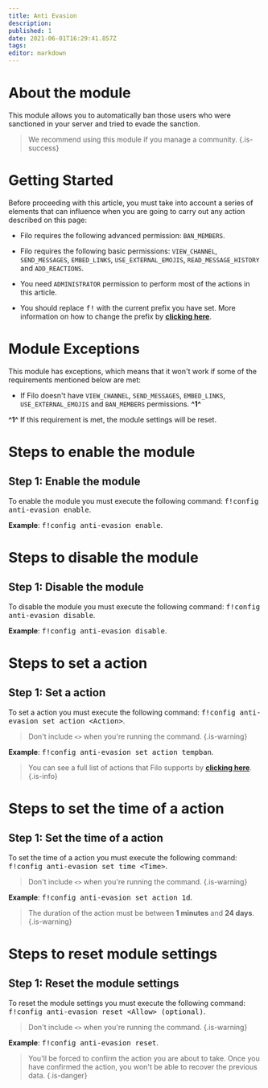 ```yaml
---
title: Anti Evasion
description:
published: 1
date: 2021-06-01T16:29:41.857Z
tags:
editor: markdown
---
```


# About the module

This module allows you to automatically ban those users who were sanctioned in your server and tried to evade the sanction.

> We recommend using this module if you manage a community.
{.is-success}

# Getting Started

Before proceeding with this article, you must take into account a series of elements that can influence when you are going to carry out any action described on this page:

- Filo requires the following advanced permission: ``BAN_MEMBERS``.

- Filo requires the following basic permissions: ``VIEW_CHANNEL``, ``SEND_MESSAGES``, ``EMBED_LINKS``, ``USE_EXTERNAL_EMOJIS``, ``READ_MESSAGE_HISTORY`` and ``ADD_REACTIONS``.

- You need ``ADMINISTRATOR`` permission to perform most of the actions in this article.

- You should replace <kbd>f!</kbd> with the current prefix you have set. More information on how to change the prefix by **[clicking here](es/modules/prefix)**.

# Module Exceptions

This module has exceptions, which means that it won't work if some of the requirements mentioned below are met:

- If Filo doesn't have ``VIEW_CHANNEL``, ``SEND_MESSAGES``, ``EMBED_LINKS``, ``USE_EXTERNAL_EMOJIS`` and ``BAN_MEMBERS`` permissions. **^1^**

**^1^** If this requirement is met, the module settings will be reset.

# Steps to enable the module

## **Step 1**: Enable the module

To enable the module you must execute the following command: <kbd>f!config anti-evasion enable</kbd>.

**Example**: <kbd>f!config anti-evasion enable</kbd>.

# Steps to disable the module

## **Step 1**: Disable the module

To disable the module you must execute the following command: <kbd>f!config anti-evasion disable</kbd>.

**Example**: <kbd>f!config anti-evasion disable</kbd>.

# Steps to set a action

## **Step 1**: Set a action

To set a action you must execute the following command: <kbd>f!config anti-evasion set action \<Action></kbd>.

> Don't include ``<>`` when you're running the command.
{.is-warning}

**Example**: <kbd>f!config anti-evasion set action tempban</kbd>.

> You can see a full list of actions that Filo supports by **[clicking here](/es/modules/anti-evasion/actions)**.
{.is-info}

# Steps to set the time of a action

## **Step 1**: Set the time of a action

To set the time of a action you must execute the following command: <kbd>f!config anti-evasion set time \<Time></kbd>.

> Don't include ``<>`` when you're running the command.
{.is-warning}

**Example**: <kbd>f!config anti-evasion set action 1d</kbd>.

> The duration of the action must be between **1 minutes** and **24 days**.
{.is-warning}

# Steps to reset module settings

## **Step 1**: Reset the module settings

To reset the module settings you must execute the following command: <kbd>f!config anti-evasion reset \<Allow> (optional)</kbd>.

> Don't include ``<>`` when you're running the command.
{.is-warning}

**Example**: <kbd>f!config anti-evasion reset</kbd>.

> You'll be forced to confirm the action you are about to take. Once you have confirmed the action, you won't be able to recover the previous data.
{.is-danger}
